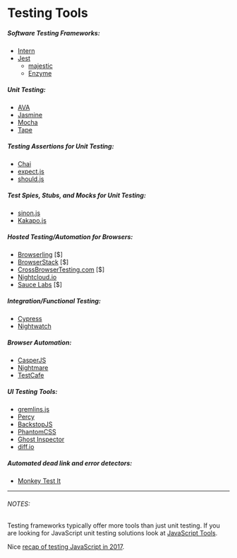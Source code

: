 # Testing Tools

##### Software Testing Frameworks:

* [Intern](https://theintern.github.io/)
* [Jest](http://facebook.github.io/jest/)
    * [majestic](https://majestic.debuggable.io/)
    * [Enzyme](https://github.com/airbnb/enzyme)

##### Unit Testing:

* [AVA](https://github.com/avajs/ava)
* [Jasmine](http://jasmine.github.io/)
* [Mocha](http://mochajs.org/)
* [Tape](https://github.com/substack/tape)

##### Testing Assertions for Unit Testing:

* [Chai](http://chaijs.com/)
* [expect.js](https://github.com/Automattic/expect.js)
* [should.js](http://shouldjs.github.io/)

##### Test Spies, Stubs, and Mocks for Unit Testing:

* [sinon.js](http://sinonjs.org/)
* [Kakapo.js](http://devlucky.github.io/kakapo-js)

##### Hosted Testing/Automation for Browsers:

* [Browserling](https://www.browserling.com/) [$]
* [BrowserStack](https://www.browserstack.com) [$]
* [CrossBrowserTesting.com](http://crossbrowsertesting.com/) [$]
* [Nightcloud.io](http://nightcloud.io/)
* [Sauce Labs](https://saucelabs.com/) [$]

##### Integration/Functional Testing:

* [Cypress](https://www.cypress.io/)
* [Nightwatch](http://nightwatchjs.org/)

##### Browser Automation:

* [CasperJS](http://casperjs.org/)
* [Nightmare](https://github.com/segmentio/nightmare)
* [TestCafe](https://github.com/DevExpress/testcafe)

##### UI Testing Tools:

* [gremlins.js](https://github.com/marmelab/gremlins.js)
* [Percy](https://percy.io)
* [BackstopJS](https://github.com/garris/BackstopJS)
* [PhantomCSS](https://github.com/Huddle/PhantomCSS)
* [Ghost Inspector](https://ghostinspector.com/)
* [diff.io](https://diff.io/)

##### Automated dead link and error detectors:

* [Monkey Test It](https://monkeytest.it/)

***

###### NOTES:

Testing frameworks typically offer more tools than just unit testing. If you are looking for JavaScript unit testing solutions look at [JavaScript Tools](https://frontendmasters.gitbooks.io/front-end-handbook-2017/content/tools/js.html).

Nice [recap of testing JavaScript in 2017](https://medium.com/powtoon-engineering/a-complete-guide-to-testing-javascript-in-2017-a217b4cd5a2a).













































